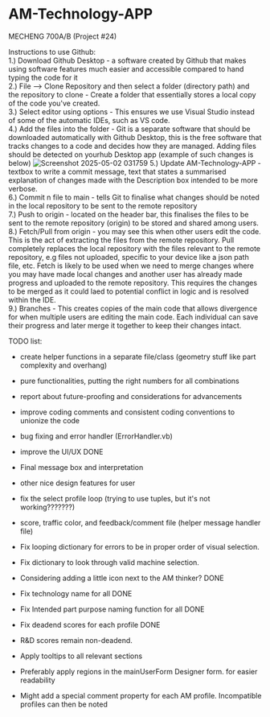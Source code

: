 # AM-Technology-APP
MECHENG 700A/B (Project #24)


Instructions to use Github:<br>
1.) Download Github Desktop - a software created by Github that makes using software features much easier and accessible compared to hand typing the code for it  
2.) File --> Clone Repository and then select a folder (directory path) and the repository to clone  - Create a folder that essentially stores a local copy of the code you've created.  
3.) Select editor using options - This ensures we use Visual Studio instead of some of the automatic IDEs, such as VS code.  
4.) Add the files into the folder - Git is a separate software that should be downloaded automatically with Github Desktop, this is the free software that tracks changes to a code and decides how they are managed. Adding files should be detected on yourhub Desktop app (example of such changes is below)
![Screenshot 2025-05-02 031759](https://github.com/user-attachments/assets/888d07c1-5873-464c-a62b-c58c85bf9a4c)
5.) Update AM-Technology-APP - textbox to write a commit message, text that states a summarised explanation of changes made with the Description box intended to be more verbose.  
6.) Commit n file to main - tells Git to  finalise what changes should be noted in the local repository to be sent to the remote repository  
7.) Push to origin - located on the header bar, this finalises the files to be sent to the remote repository (origin) to be stored and shared among users.  
8.) Fetch/Pull from origin - you may see this when other users edit the code. This is the act of extracting the files from the remote repository. Pull completely replaces the local repository with the files relevant to the remote repository, e.g files not uploaded, specific to your device like a json path file, etc. Fetch is likely to be used when we need to merge changes where you may have made local changes and another user has already made progress and uploaded to the remote repository. This requires the changes to be merged as it could laed to potential conflict in logic and is resolved within the IDE.  
9.) Branches - This creates copies of the main code that allows divergence for when multiple users are editing the main code. Each individual can save their progress and later merge it together to keep their changes intact.


TODO list:
- create helper functions in a separate file/class (geometry stuff like part complexity and overhang)
- pure functionalities, putting the right numbers for all combinations
- report about future-proofing and considerations for advancements
- improve coding comments and consistent coding conventions to unionize the code
- bug fixing and error handler (ErrorHandler.vb)
- improve the UI/UX DONE
- Final message box and interpretation
- other nice design features for user 
- fix the select profile loop (trying to use tuples, but it's not working???????)
- score, traffic color, and feedback/comment file (helper message handler file)
- Fix looping dictionary for errors to be in proper order of visual selection.
- Fix dictionary to look through valid machine selection.
- Considering adding a little icon next to the AM thinker? DONE

- Fix technology name for all DONE
- Fix Intended part purpose naming function for all DONE
- Fix deadend scores for each profile DONE
- R&D scores remain non-deadend.
- Apply tooltips to all relevant sections
- Preferably apply regions in the mainUserForm Designer form. for easier readability
- Might add a special comment property for each AM profile. Incompatible profiles can then be noted